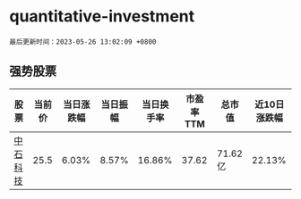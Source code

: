 # quantitative-investment

`最后更新时间：2023-05-26 13:02:09 +0800`

## 强势股票

|股票|当前价|当日涨跌幅|当日振幅|当日换手率|市盈率TTM|总市值|近10日涨跌幅|
|----|----|----|----|----|----|----|----|
|[中石科技](https://xueqiu.com/S/SZ300684)|25.5|6.03%|8.57%|16.86%|37.62|71.62亿|22.13%|
